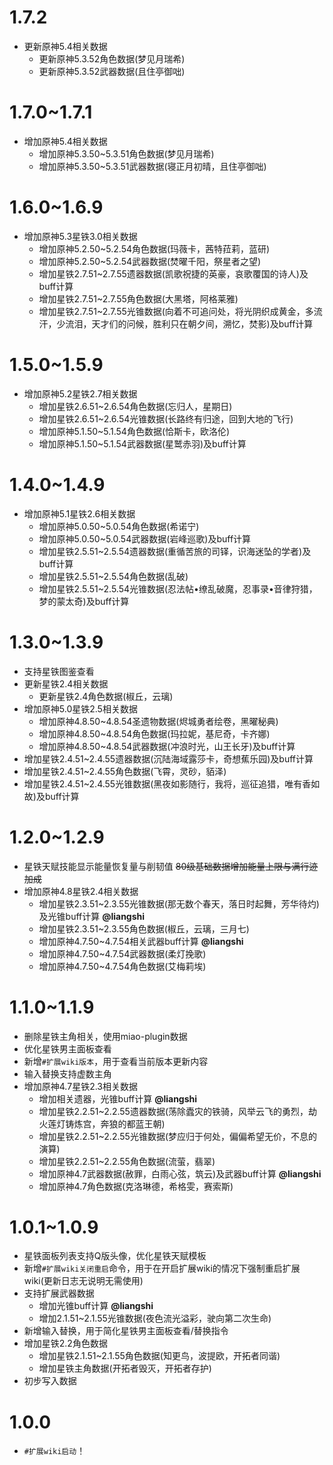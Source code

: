 # 1.7.2

* 更新原神5.4相关数据
  * 更新原神5.3.52角色数据(梦见月瑞希)
  * 更新原神5.3.52武器数据(且住亭御咄)
  
# 1.7.0~1.7.1

* 增加原神5.4相关数据
  * 增加原神5.3.50~5.3.51角色数据(梦见月瑞希)
  * 增加原神5.3.50~5.3.51武器数据(寝正月初晴，且住亭御咄)

# 1.6.0~1.6.9

* 增加原神5.3星铁3.0相关数据
  * 增加原神5.2.50~5.2.54角色数据(玛薇卡，茜特菈莉，蓝研)
  * 增加原神5.2.50~5.2.54武器数据(焚曜千阳，祭星者之望)
  * 增加星铁2.7.51~2.7.55遗器数据(凯歌祝捷的英豪，哀歌覆国的诗人)及buff计算
  * 增加星铁2.7.51~2.7.55角色数据(大黑塔，阿格莱雅)
  * 增加星铁2.7.51~2.7.55光锥数据(向着不可追问处，将光阴织成黄金，多流汗，少流泪，天才们的问候，胜利只在朝夕间，溯忆，焚影)及buff计算

# 1.5.0~1.5.9

* 增加原神5.2星铁2.7相关数据
  * 增加星铁2.6.51~2.6.54角色数据(忘归人，星期日)
  * 增加星铁2.6.51~2.6.54光锥数据(长路终有归途，回到大地的飞行)
  * 增加原神5.1.50~5.1.54角色数据(恰斯卡，欧洛伦)
  * 增加原神5.1.50~5.1.54武器数据(星鹫赤羽)及buff计算

# 1.4.0~1.4.9

* 增加原神5.1星铁2.6相关数据
  * 增加原神5.0.50~5.0.54角色数据(希诺宁)
  * 增加原神5.0.50~5.0.54武器数据(岩峰巡歌)及buff计算
  * 增加星铁2.5.51~2.5.54遗器数据(重循苦旅的司铎，识海迷坠的学者)及buff计算
  * 增加星铁2.5.51~2.5.54角色数据(乱破)
  * 增加星铁2.5.51~2.5.54光锥数据(忍法帖•缭乱破魔，忍事录•音律狩猎，梦的蒙太奇)及buff计算

# 1.3.0~1.3.9

* 支持星铁图鉴查看
* 更新星铁2.4相关数据
  * 更新星铁2.4角色数据(椒丘，云璃)
* 增加原神5.0星铁2.5相关数据
  * 增加原神4.8.50~4.8.54圣遗物数据(烬城勇者绘卷，黑曜秘典)
  * 增加原神4.8.50~4.8.54角色数据(玛拉妮，基尼奇，卡齐娜)
  * 增加原神4.8.50~4.8.54武器数据(冲浪时光，山王长牙)及buff计算
 * 增加星铁2.4.51~2.4.55遗器数据(沉陆海域露莎卡，奇想蕉乐园)及buff计算
  * 增加星铁2.4.51~2.4.55角色数据(飞霄，灵砂，貊泽)
  * 增加星铁2.4.51~2.4.55光锥数据(黑夜如影随行，我将，巡征追猎，唯有香如故)及buff计算

# 1.2.0~1.2.9

* 星铁天赋技能显示能量恢复量与削韧值 ~~80级基础数据增加能量上限与满行迹加成~~
* 增加原神4.8星铁2.4相关数据
  * 增加星铁2.3.51~2.3.55光锥数据(那无数个春天，落日时起舞，芳华待灼)及光锥buff计算 **@liangshi**
  * 增加星铁2.3.51~2.3.55角色数据(椒丘，云璃，三月七)
  * 增加原神4.7.50~4.7.54相关武器buff计算 **@liangshi**
  * 增加原神4.7.50~4.7.54武器数据(柔灯挽歌)
  * 增加原神4.7.50~4.7.54角色数据(艾梅莉埃)

# 1.1.0~1.1.9

* 删除星铁主角相关，使用miao-plugin数据
* 优化星铁男主面板查看
* 新增`#扩展wiki版本`，用于查看当前版本更新内容
* 输入替换支持虚数主角
* 增加原神4.7星铁2.3相关数据
  * 增加相关遗器，光锥buff计算 **@liangshi**
  * 增加星铁2.2.51~2.2.55遗器数据(荡除蠹灾的铁骑，风举云飞的勇烈，劫火莲灯铸炼宫，奔狼的都蓝王朝)
  * 增加星铁2.2.51~2.2.55光锥数据(梦应归于何处，偏偏希望无价，不息的演算)
  * 增加星铁2.2.51~2.2.55角色数据(流萤，翡翠)
  * 增加原神4.7武器数据(赦罪，白雨心弦，筑云)及武器buff计算 **@liangshi**
  * 增加原神4.7角色数据(克洛琳德，希格雯，赛索斯)

# 1.0.1~1.0.9

* 星铁面板列表支持Q版头像，优化星铁天赋模板
* 新增`#扩展wiki关闭重启`命令，用于在开启扩展wiki的情况下强制重启扩展wiki(更新日志无说明无需使用)
* 支持扩展武器数据
  * 增加光锥buff计算 **@liangshi**
  * 增加2.1.51~2.1.55光锥数据(夜色流光溢彩，驶向第二次生命)
* 新增输入替换，用于简化星铁男主面板查看/替换指令
* 增加星铁2.2角色数据
  * 增加星铁2.1.51~2.1.55角色数据(知更鸟，波提欧，开拓者同谐)
  * 增加星铁主角数据(开拓者毁灭，开拓者存护)
* 初步写入数据

# 1.0.0

* `#扩展wiki启动`！